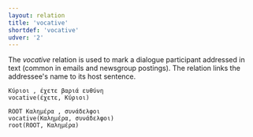 ```yaml
---
layout: relation
title: 'vocative'
shortdef: 'vocative'
udver: '2'
---
```


The *vocative* relation is used to mark a dialogue participant addressed in text (common in emails and newsgroup postings). The relation links the addressee's name to its host sentence.

~~~ sdparse
Κύριοι , έχετε βαριά ευθύνη
vocative(έχετε, Κύριοι)
~~~

~~~ sdparse
ROOT Καλημέρα , συνάδελφοι
vocative(Καλημέρα, συνάδελφοι)
root(ROOT, Καλημέρα)
~~~

<!--
TODO
~~~ sdparse
Κύριε Πρόεδρε , έχετε το λόγο
vocative(έχετε, Πρόεδρε)
~~~
-->
<!-- Interlanguage links updated Po 11. listopadu 2024, 20:11:29 CET -->
